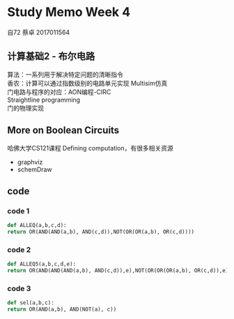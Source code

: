#  Study Memo Week 4
自72 蔡卓 2017011564

## 计算基础2 - 布尔电路
算法：一系列用于解决特定问题的清晰指令  
香农：计算可以通过指数级别的电路单元实现
Multisim仿真  
门电路与程序的对应：AON编程-CIRC  
Straightline programming  
门的物理实现  

## More on Boolean Circuits
哈佛大学CS121课程 Defining computation，有很多相关资源
* graphviz
* schemDraw

## code
### code 1
```python
def ALLEQ(a,b,c,d):
return OR(AND(AND(a,b), AND(c,d)),NOT(OR(OR(a,b), OR(c,d))))
```
### code 2
```python
def ALLEQ5(a,b,c,d,e):
return OR(AND(AND(AND(a,b), AND(c,d)),e),NOT(OR(OR(OR(a,b), OR(c,d)),e)))
```
### code 3
```python
def sel(a,b,c):
return OR(AND(a,b), AND(NOT(a), c))
```
